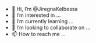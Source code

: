 - 👋 Hi, I’m @JiregnaKelbessa
- 👀 I’m interested in ...
- 🌱 I’m currently learning ...
- 💞️ I’m looking to collaborate on ...
- 📫 How to reach me ...

<!---
JiregnaKelbessa/JiregnaKelbessa is a ✨ special ✨ repository because its `README.md` (this file) appears on your GitHub profile.
You can click the Preview link to take a look at your changes.
--->
